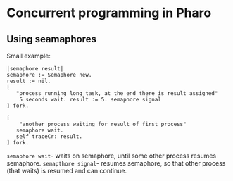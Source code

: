 # Concurrent programming in Pharo
## Using seamaphores
Small example:
```
|semaphore result| 
semaphore := Semaphore new.
result := nil.
[
   "process running long task, at the end there is result assigned"
    5 seconds wait. result := 5. semaphore signal 
] fork.

[ 
	"another process waiting for result of first process"
   semaphore wait. 
   self traceCr: result.
] fork. 
```
`semaphore wait`- waits on semaphore, until some other process resumes semaphore.
`semapthore signal`- resumes semaphore, so that other process (that waits) is resumed and can continue.
